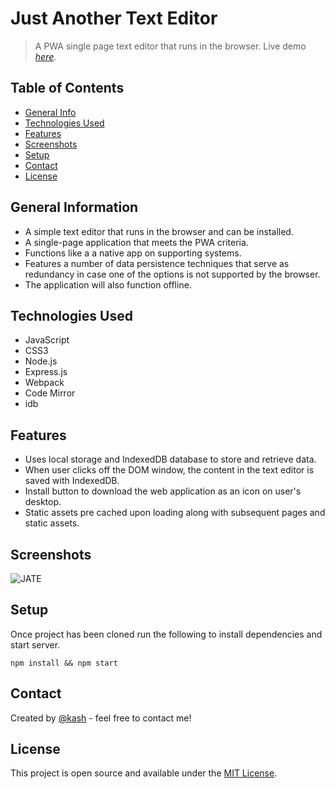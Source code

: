 # Just Another Text Editor

> A PWA single page text editor that runs in the browser.
> Live demo [_here_](https://pacific-garden-16537.herokuapp.com/).

## Table of Contents

- [General Info](#general-information)
- [Technologies Used](#technologies-used)
- [Features](#features)
- [Screenshots](#screenshots)
- [Setup](#setup)
- [Contact](#contact)
- [License](#license)

## General Information

- A simple text editor that runs in the browser and can be installed.
- A single-page application that meets the PWA criteria.
- Functions like a a native app on supporting systems.
- Features a number of data persistence techniques that serve as redundancy in case one of the options is not supported by the browser.
- The application will also function offline.

## Technologies Used

- JavaScript
- CSS3
- Node.js
- Express.js
- Webpack
- Code Mirror
- idb

## Features

- Uses local storage and IndexedDB database to store and retrieve data.
- When user clicks off the DOM window, the content in the text editor is saved with IndexedDB.
- Install button to download the web application as an icon on user's desktop.
- Static assets pre cached upon loading along with subsequent pages and static assets.

## Screenshots

![JATE](client/src/images/jate-screen.png)

## Setup

Once project has been cloned run the following to install dependencies and start server.

```
npm install && npm start
```

## Contact

Created by [@kash](https://github.com/kashpateltech) - feel free to contact me!

## License

This project is open source and available under the [MIT License](LICENSE).
